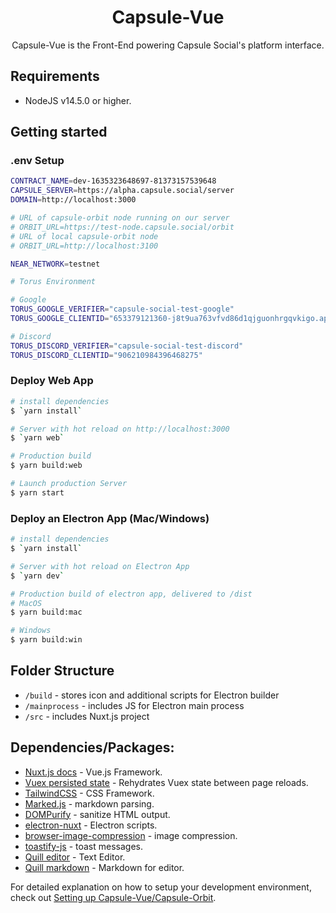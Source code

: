 <div align="center">

<h1>Capsule-Vue</h1>

Capsule-Vue is the Front-End powering Capsule Social's platform interface.

</div>

## Requirements

- NodeJS v14.5.0 or higher.

## Getting started

### .env Setup

```bash
CONTRACT_NAME=dev-1635323648697-81373157539648
CAPSULE_SERVER=https://alpha.capsule.social/server
DOMAIN=http://localhost:3000

# URL of capsule-orbit node running on our server
# ORBIT_URL=https://test-node.capsule.social/orbit
# URL of local capsule-orbit node
# ORBIT_URL=http://localhost:3100

NEAR_NETWORK=testnet

# Torus Environment

# Google
TORUS_GOOGLE_VERIFIER="capsule-social-test-google"
TORUS_GOOGLE_CLIENTID="653379121360-j8t9ua763vfvd86d1qjguonhrgqvkigo.apps.googleusercontent.com"

# Discord
TORUS_DISCORD_VERIFIER="capsule-social-test-discord"
TORUS_DISCORD_CLIENTID="906210984396468275"

```

### Deploy Web App

```bash
# install dependencies
$ `yarn install`

# Server with hot reload on http://localhost:3000
$ `yarn web`

# Production build
$ yarn build:web

# Launch production Server
$ yarn start

```
### Deploy an Electron App (Mac/Windows)

```bash
# install dependencies
$ `yarn install`

# Server with hot reload on Electron App
$ `yarn dev`

# Production build of electron app, delivered to /dist
# MacOS
$ yarn build:mac

# Windows
$ yarn build:win

```

## Folder Structure

- `/build` - stores icon and additional scripts for Electron builder
- `/mainprocess` - includes JS for Electron main process
- `/src` - includes Nuxt.js project

## Dependencies/Packages:

- [Nuxt.js docs](https://nuxtjs.org) - Vue.js Framework.
- [Vuex persisted state](https://www.npmjs.com/package/vuex-persistedstate) - Rehydrates Vuex state between page reloads.
- [TailwindCSS](https://tailwindcss.com/) - CSS Framework.
- [Marked.js](https://marked.js.org/) - markdown parsing.
- [DOMPurify](https://github.com/cure53/DOMPurify) - sanitize HTML output.
- [electron-nuxt](https://github.com/webspaceteam/electron-nuxt) - Electron scripts.
- [browser-image-compression](https://www.npmjs.com/package/browser-image-compression) - image compression.
- [toastify-js](https://github.com/apvarun/toastify-js) - toast messages.
- [Quill editor](https://quilljs.com/) - Text Editor.
- [Quill markdown](https://www.npmjs.com/package/quilljs-markdown) - Markdown for editor.


For detailed explanation on how to setup your development environment, check out [Setting up Capsule-Vue/Capsule-Orbit](https://www.notion.so/capsulesocial/Setting-up-Capsule-Vue-Capsule-Orbit-dfb4c81bc9b342c5a45559f78c5d9b47).